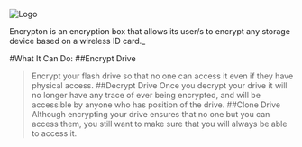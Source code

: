 ![Logo](https://raw.githubusercontent.com/lennymelnik/encrypton/master/Logos/4x/Asset%203%404x.png)

Encrypton is an encryption box that allows its user/s to encrypt any storage device based on a wireless ID card._


#What It Can Do:
##Encrypt Drive
> Encrypt your flash drive so that no one can access it even if they have physical access.
##Decrypt Drive
> Once you decrypt your drive it will no longer have any trace of ever being encrypted, and will be accessible by anyone who has position of the drive.
##Clone Drive
>Although encrypting your drive ensures that no one but you can access them, you still want to make sure that you will always be able to access it.
